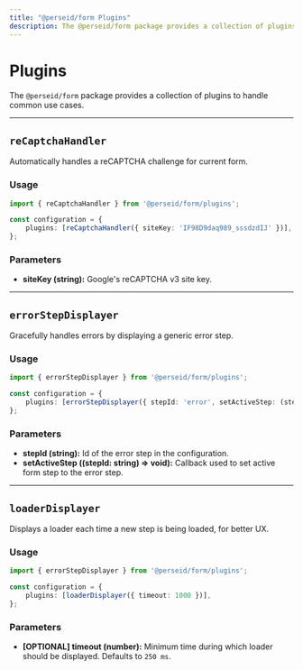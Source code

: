 ```yaml
---
title: "@perseid/form Plugins"
description: The @perseid/form package provides a collection of plugins to handle common use cases.
---
```


# Plugins

The `@perseid/form` package provides a collection of plugins to handle common use cases.

---

## `reCaptchaHandler`

Automatically handles a reCAPTCHA challenge for current form.

### Usage

```typescript
import { reCaptchaHandler } from '@perseid/form/plugins';

const configuration = {
    plugins: [reCaptchaHandler({ siteKey: 'IF98D9daq989_sssdzdIJ' })],
};
```

### Parameters

- **siteKey (string):** Google's reCAPTCHA v3 site key.

---

## `errorStepDisplayer`

Gracefully handles errors by displaying a generic error step.

### Usage

```typescript
import { errorStepDisplayer } from '@perseid/form/plugins';

const configuration = {
    plugins: [errorStepDisplayer({ stepId: 'error', setActiveStep: (stepId) => { ... } })],
};
```

### Parameters

- **stepId (string):** Id of the error step in the configuration.
- **setActiveStep ((stepId: string) => void):** Callback used to set active form step to the error step.

---

## `loaderDisplayer`

Displays a loader each time a new step is being loaded, for better UX.

### Usage

```typescript
import { errorStepDisplayer } from '@perseid/form/plugins';

const configuration = {
    plugins: [loaderDisplayer({ timeout: 1000 })],
};
```

### Parameters

- **[OPTIONAL] timeout (number):** Minimum time during which loader should be displayed. Defaults to `250 ms`.
